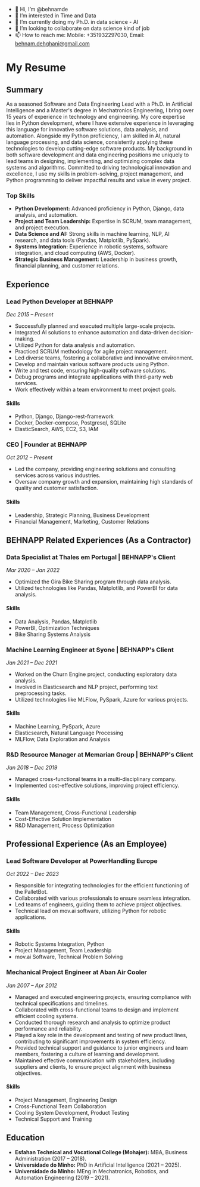- 👋 Hi, I’m @behnamde
- 👀 I’m interested in Time and Data
- 🌱 I’m currently doing my Ph.D. in data science - AI
- 💞️ I’m looking to collaborate on data science kind of job
- 📫 How to reach me: Mobile: +351932297030, Email: behnam.dehghani@gmail.com


# My Resume

## Summary
As a seasoned Software and Data Engineering Lead with a Ph.D. in Artificial Intelligence and a Master's degree in Mechatronics Engineering, I bring over 15 years of experience in technology and engineering. My core expertise lies in Python development, where I have extensive experience in leveraging this language for innovative software solutions, data analysis, and automation. Alongside my Python proficiency, I am skilled in AI, natural language processing, and data science, consistently applying these technologies to develop cutting-edge software products. My background in both software development and data engineering positions me uniquely to lead teams in designing, implementing, and optimizing complex data systems and algorithms. Committed to driving technological innovation and excellence, I use my skills in problem-solving, project management, and Python programming to deliver impactful results and value in every project.

### Top Skills
- **Python Development:** Advanced proficiency in Python, Django, data analysis, and automation.
- **Project and Team Leadership:** Expertise in SCRUM, team management, and project execution.
- **Data Science and AI:** Strong skills in machine learning, NLP, AI research, and data tools (Pandas, Matplotlib, PySpark).
- **Systems Integration:** Experience in robotic systems, software integration, and cloud computing (AWS, Docker).
- **Strategic Business Management:** Leadership in business growth, financial planning, and customer relations.

## Experience

### Lead Python Developer at BEHNAPP
_Dec 2015 – Present_
- Successfully planned and executed multiple large-scale projects.
- Integrated AI solutions to enhance automation and data-driven decision-making.
- Utilized Python for data analysis and automation.
- Practiced SCRUM methodology for agile project management.
- Led diverse teams, fostering a collaborative and innovative environment.
- Develop and maintain various software products using Python.
- Write and test code, ensuring high-quality software solutions.
- Debug programs and integrate applications with third-party web services.
- Work effectively within a team environment to meet project goals.

#### Skills
- Python, Django, Django-rest-framework
- Docker, Docker-compose, Postgresql, SQLite
- ElasticSearch, AWS, EC2, S3, IAM

### CEO | Founder at BEHNAPP
_Oct 2012 – Present_
- Led the company, providing engineering solutions and consulting services across various industries.
- Oversaw company growth and expansion, maintaining high standards of quality and customer satisfaction.

#### Skills
- Leadership, Strategic Planning, Business Development
- Financial Management, Marketing, Customer Relations

## BEHNAPP Related Experiences (As a Contractor)

### Data Specialist at Thales em Portugal | BEHNAPP's Client
_Mar 2020 – Jan 2022_
- Optimized the Gira Bike Sharing program through data analysis.
- Utilized technologies like Pandas, Matplotlib, and PowerBI for data analysis.

#### Skills
- Data Analysis, Pandas, Matplotlib
- PowerBI, Optimization Techniques
- Bike Sharing Systems Analysis

### Machine Learning Engineer at Syone | BEHNAPP's Client
_Jan 2021 – Dec 2021_
- Worked on the Churn Engine project, conducting exploratory data analysis.
- Involved in Elasticsearch and NLP project, performing text preprocessing tasks.
- Utilized technologies like MLFlow, PySpark, Azure for various projects.

#### Skills
- Machine Learning, PySpark, Azure
- Elasticsearch, Natural Language Processing
- MLFlow, Data Exploration and Analysis

### R&D Resource Manager at Memarian Group | BEHNAPP's Client
_Jan 2018 – Dec 2019_
- Managed cross-functional teams in a multi-disciplinary company.
- Implemented cost-effective solutions, improving project efficiency.

#### Skills
- Team Management, Cross-Functional Leadership
- Cost-Effective Solution Implementation
- R&D Management, Process Optimization

## Professional Experience (As an Employee)

### Lead Software Developer at PowerHandling Europe
_Oct 2022 – Dec 2023_
- Responsible for integrating technologies for the efficient functioning of the PalletBot.
- Collaborated with various professionals to ensure seamless integration.
- Led teams of engineers, guiding them to achieve project objectives.
- Technical lead on mov.ai software, utilizing Python for robotic applications.

#### Skills
- Robotic Systems Integration, Python
- Project Management, Team Leadership
- mov.ai Software, Technical Problem Solving

### Mechanical Project Engineer at Aban Air Cooler
_Jan 2007 – Apr 2012_


- Managed and executed engineering projects, ensuring compliance with technical specifications and timelines.
- Collaborated with cross-functional teams to design and implement efficient cooling systems.
- Conducted thorough research and analysis to optimize product performance and reliability.
- Played a key role in the development and testing of new product lines, contributing to significant improvements in system efficiency.
- Provided technical support and guidance to junior engineers and team members, fostering a culture of learning and development.
- Maintained effective communication with stakeholders, including suppliers and clients, to ensure project alignment with business objectives.

#### Skills
- Project Management, Engineering Design
- Cross-Functional Team Collaboration
- Cooling System Development, Product Testing
- Technical Support and Training

## Education
- **Esfahan Technical and Vocational College (Mohajer):** MBA, Business Administration (2017 – 2018).
- **Universidade do Minho:** PhD in Artificial Intelligence (2021 – 2025).
- **Universidade do Minho:** MEng in Mechatronics, Robotics, and Automation Engineering (2019 – 2021).

<!---
behnamde/behnamde is a ✨ special ✨ repository because its `README.md` (this file) appears on your GitHub profile.
You can click the Preview link to take a look at your changes.
--->
